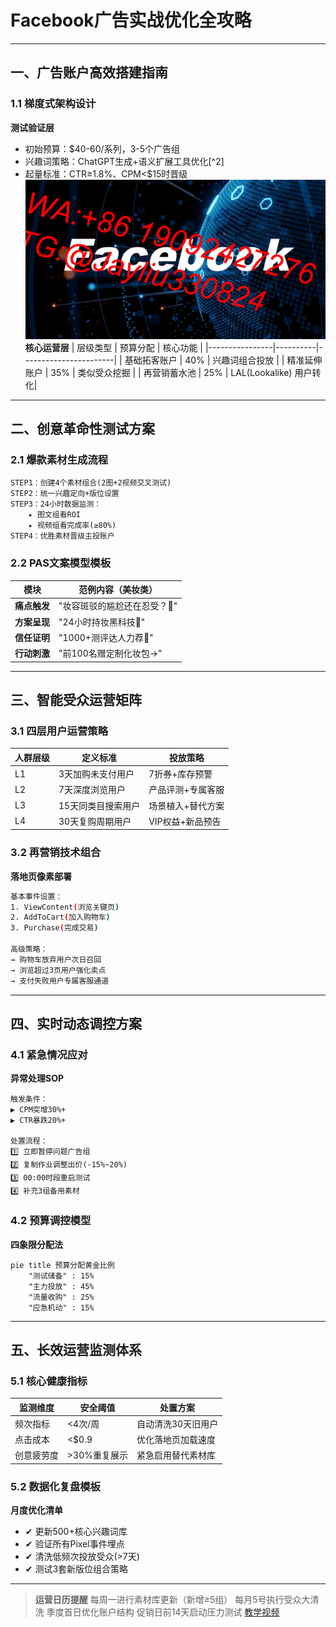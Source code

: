 
# Facebook广告实战优化全攻略

---

## 一、广告账户高效搭建指南

### 1.1 梯度式架构设计
**测试验证层**
- 初始预算：$40-60/系列，3-5个广告组
- 兴趣词策略：ChatGPT生成+语义扩展工具优化[^2]
- 起量标准：CTR≥1.8%、CPM<$15时晋级
![替代文字](微信图片_20250331105407.jpg)
**核心运营层**
| 层级类型       | 预算分配 | 核心功能              |
|----------------|----------|-----------------------|
| 基础拓客账户   | 40%      | 兴趣词组合投放        |
| 精准延伸账户   | 35%      | 类似受众挖掘          |
| 再营销蓄水池   | 25%      | LAL(Lookalike) 用户转化|

---

## 二、创意革命性测试方案

### 2.1 爆款素材生成流程
```process
STEP1：创建4个素材组合(2图+2视频交叉测试)
STEP2：统一兴趣定向+版位设置
STEP3：24小时数据监测：
    ▸ 图文组看ROI
    ▸ 视频组看完成率(≥80%)
STEP4：优胜素材晋级主投账户
```

### 2.2 PAS文案模型模板
| 模块         | 范例内容（美妆类）            |
|-------------|------------------------------|
| **痛点触发** | "妆容斑驳的尴尬还在忍受？🌚"   |
| **方案呈现** | "24小时持妆黑科技💄"          |
| **信任证明** | "1000+测评达人力荐🌟"         |
| **行动刺激** | "前100名赠定制化妆包→"        |

---

## 三、智能受众运营矩阵

### 3.1 四层用户运营策略
| 人群层级 | 定义标准               | 投放策略              |
|---------|-----------------------|-----------------------|
| L1      | 3天加购未支付用户      | 7折券+库存预警        |
| L2      | 7天深度浏览用户        | 产品评测+专属客服      |
| L3      | 15天同类目搜索用户      | 场景植入+替代方案      |
| L4      | 30天复购周期用户        | VIP权益+新品预告       |

### 3.2 再营销技术组合
**落地页像素部署**
```bash
基本事件设置：
1. ViewContent(浏览关键页)
2. AddToCart(加入购物车)
3. Purchase(完成交易)

高级策略：
→ 购物车放弃用户次日召回
→ 浏览超过3页用户强化卖点
→ 支付失败用户专属客服通道
```

---

## 四、实时动态调控方案

### 4.1 紧急情况应对
**异常处理SOP**
```plaintext
触发条件：
▶ CPM突增30%+
▶ CTR暴跌20%+

处置流程：
1️⃣ 立即暂停问题广告组
2️⃣ 复制作业调整出价(-15%~20%)
3️⃣ 00:00时段重启测试
4️⃣ 补充3组备用素材
```

### 4.2 预算调控模型
**四象限分配法**
```mermaid
pie title 预算分配黄金比例
    "测试储备" : 15%
    "主力投放" : 45%
    "流量收购" : 25%
    "应急机动" : 15%
```

---

## 五、长效运营监测体系

### 5.1 核心健康指标
| 监测维度       | 安全阈值      | 处置方案                |
|----------------|--------------|------------------------|
| 频次指标        | <4次/周      | 自动清洗30天旧用户      |
| 点击成本        | <$0.9        | 优化落地页加载速度      |
| 创意疲劳度      | >30%重复展示  | 紧急启用替代素材库      |

### 5.2 数据化复盘模板
**月度优化清单**
- ✔ 更新500+核心兴趣词库
- ✔ 验证所有Pixel事件埋点
- ✔ 清洗低频次投放受众(>7天)
- ✔ 测试3套新版位组合策略

---

> **运营日历提醒**
> 每周一进行素材库更新（新增≥5组）
> 每月5号执行受众大清洗
> 季度首日优化账户结构
> 促销日前14天启动压力测试
> [教学视频](https://youtube.com/shorts/3KMIJJh7jjI?feature=share)
